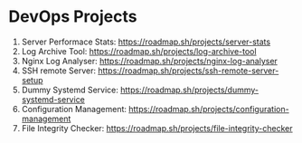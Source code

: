 # DevOps Projects

1. Server Performace Stats: https://roadmap.sh/projects/server-stats
2. Log Archive Tool: https://roadmap.sh/projects/log-archive-tool
3. Nginx Log Analyser: https://roadmap.sh/projects/nginx-log-analyser
4. SSH remote Server: https://roadmap.sh/projects/ssh-remote-server-setup
5. Dummy Systemd Service: https://roadmap.sh/projects/dummy-systemd-service
6. Configuration Management: https://roadmap.sh/projects/configuration-management
7. File Integrity Checker: https://roadmap.sh/projects/file-integrity-checker
